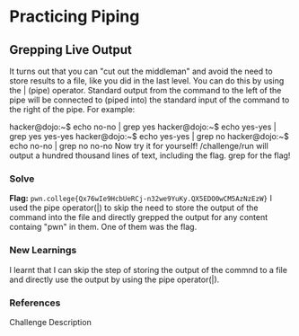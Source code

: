 # Practicing Piping

## Grepping Live Output
It turns out that you can "cut out the middleman" and avoid the need to store results to a file, like you did in the last level. You can do this by using the | (pipe) operator. Standard output from the command to the left of the pipe will be connected to (piped into) the standard input of the command to the right of the pipe. For example:

hacker@dojo:~$ echo no-no | grep yes
hacker@dojo:~$ echo yes-yes | grep yes
yes-yes
hacker@dojo:~$ echo yes-yes | grep no
hacker@dojo:~$ echo no-no | grep no
no-no
Now try it for yourself! /challenge/run will output a hundred thousand lines of text, including the flag. grep for the flag!

### Solve
**Flag:** `pwn.college{Qx76wIe9HcbUeRCj-n32we9YuKy.QX5EDO0wCM5AzNzEzW}`
I used the pipe operator(|) to skip the need to store the output of the command into the file and directly grepped the output for any content containg "pwn" in them.
One of them was the flag.

### New Learnings
I learnt that I can skip the step of storing the output of the commnd to a file and directly use the output by using the pipe operator(|).

### References 
Challenge Description
